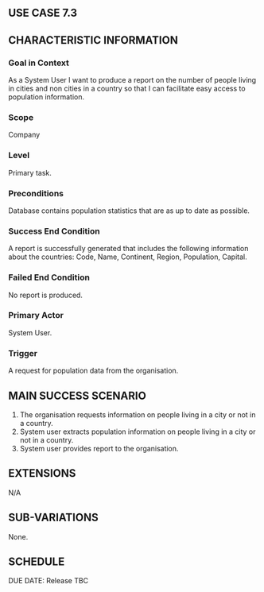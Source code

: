 ## USE CASE 7.3


## CHARACTERISTIC INFORMATION

### Goal in Context

As a System User I want to produce a report on the number of people living in cities and non cities in a country so that I can facilitate easy access to population information.

### Scope

Company

### Level

Primary task.

### Preconditions

Database contains population statistics that are as up to date as possible.

### Success End Condition

A report is successfully generated that includes the following information about the countries:
Code,
Name,
Continent,
Region,
Population,
Capital.

### Failed End Condition

No report is produced.

### Primary Actor

System User.

### Trigger

A request for population data from the organisation.

## MAIN SUCCESS SCENARIO

1. The organisation requests information on people living in a city or not in a country.
2. System user extracts population information on  people living in a city or not in a country.
3. System user provides report to the organisation.

## EXTENSIONS

N/A

## SUB-VARIATIONS

None.

## SCHEDULE

DUE DATE: Release TBC